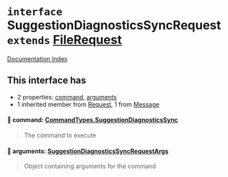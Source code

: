 # `interface` SuggestionDiagnosticsSyncRequest `extends` [FileRequest](../interface.FileRequest/README.md)

[Documentation Index](../README.md)

## This interface has

- 2 properties:
[command](#-command-commandtypessuggestiondiagnosticssync),
[arguments](#-arguments-suggestiondiagnosticssyncrequestargs)
- 1 inherited member from [Request](../interface.Request/README.md), 1 from [Message](../interface.Message/README.md)


#### 📄 command: [CommandTypes.SuggestionDiagnosticsSync](../enum.CommandTypes/README.md#suggestiondiagnosticssync--suggestiondiagnosticssync)

> The command to execute



#### 📄 arguments: [SuggestionDiagnosticsSyncRequestArgs](../type.SuggestionDiagnosticsSyncRequestArgs/README.md)

> Object containing arguments for the command



